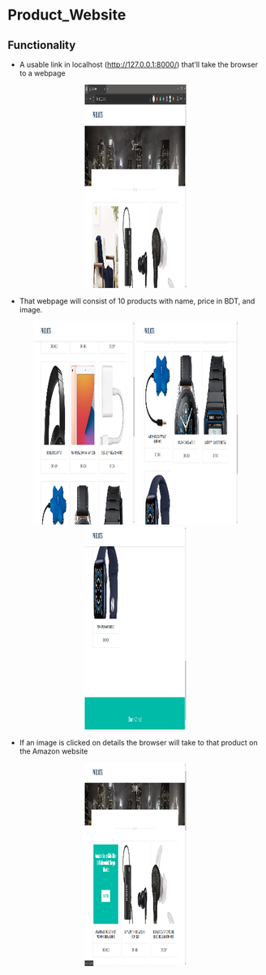 # Product_Website

## Functionality

- A usable link in localhost (http://127.0.0.1:8000/) that’ll take the browser to a webpage
<p align="center">
  <img src="https://github.com/sharmin6630/Product_Website/blob/master/snapshot/home.png" width="200" height="400" title="Menu option">
</p>

- That webpage will consist of 10 products with name, price in BDT, and image.
<p align="center">
  <img src="https://github.com/sharmin6630/Product_Website/blob/master/snapshot/home2.png" width="200" height="400" title="Menu option">
  <img src="https://github.com/sharmin6630/Product_Website/blob/master/snapshot/home3.png" width="200" height="400"  title="Menu option">
  <img src="https://github.com/sharmin6630/Product_Website/blob/master/snapshot/home4.png" width="200" height="400"title="Menu option">
</p>

- If an image is clicked on details the browser will take to that product on the Amazon website
<p align="center">
  <img src="https://github.com/sharmin6630/Product_Website/blob/master/snapshot/details.png" width="200" height="400" title="Menu option">
</p>

